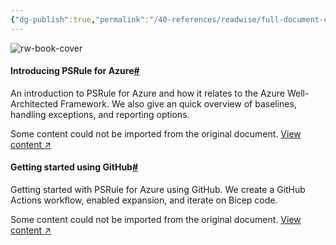 ```yaml
---
{"dg-publish":true,"permalink":"/40-references/readwise/full-document-contents/learn-ps-rule-for-azure-series/","tags":["rw/articles"]}
---
```


![rw-book-cover](https://repository-images.githubusercontent.com/184154668/58818c00-d496-11eb-9b77-016145022654)

#### Introducing PSRule for Azure[#](https://azure.github.io/PSRule.Rules.Azure/learn/learn-video-series/#introducing-psrule-for-azure)

An introduction to PSRule for Azure and how it relates to the Azure Well-Architected Framework. We also give an quick overview of baselines, handling exceptions, and reporting options.

Some content could not be imported from the original document. [View content ↗](https://www.youtube.com/embed/L4CIDqnXLPk) 

#### Getting started using GitHub[#](https://azure.github.io/PSRule.Rules.Azure/learn/learn-video-series/#getting-started-using-github)

Getting started with PSRule for Azure using GitHub. We create a GitHub Actions workflow, enabled expansion, and iterate on Bicep code.

Some content could not be imported from the original document. [View content ↗](https://www.youtube.com/embed/zdoB80PlN0Y)
